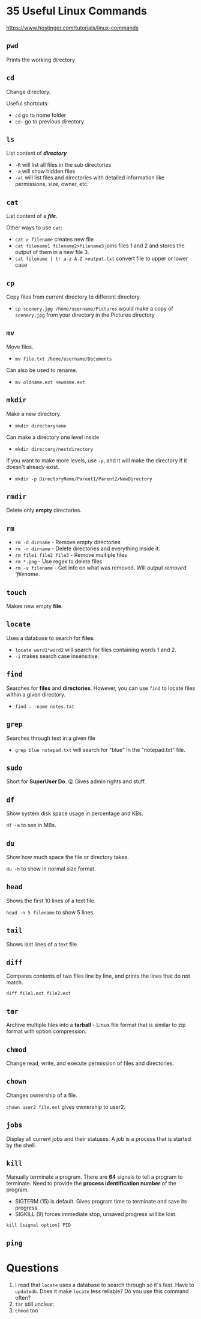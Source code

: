 # 35 Useful Linux Commands

https://www.hostinger.com/tutorials/linux-commands

## `pwd`

Prints the working directory

## `cd`

Change directory.

Useful shortcuts:

- `cd` go to home folder
- `cd-` go to previous directory

## `ls`

List content of _**directory**_

- `-R` will list all files in the sub directories
- `-a` will show hidden files
- `-al` will list files and directories with detailed information like permissions, size, owner, etc.

## `cat`

List content of a **_file_**.

Other ways to use `cat`:

- `cat > filename` creates new file
- `cat filename1 filename2>filename3` joins files 1 and 2 and stores the output of them in a new file 3.
- `cat filename | tr a-z A-Z >output.txt` convert file to upper or lower case

## `cp`

Copy files from current directory to different directory.

- `cp scenery.jpg /home/username/Pictures` would make a copy of `scenery.jpg` from your directory in the Pictures directory

## `mv`

Move files.

- `mv file.txt /home/username/Documents`

Can also be used to rename.

- `mv oldname.ext newname.ext`

## `mkdir`

Make a new directory.

- `mkdir directoryname`

Can make a directory one level inside

- `mkdir directory/nestdirectory`

If you want to make more levels, use `-p`, and it will make the directory if it doesn't already exist.

- `mkdir -p DirectoryName/Parent1/Parent2/NewDirectory`

## `rmdir`

Delete only **empty** directories.

## `rm`

- `rm -d dirname` - Remove empty directories
- `rm -r dirname` - Delete directories and everything inside it.
- `rm file1 file2 file3` - Remove multiple files
- `rm *.png` - Use regex to delete files
- `rm -v filename` - Get info on what was removed. Will output _removed 'filename_.

## `touch`

Makes new empty **file**.

## `locate`

Uses a database to search for **files**.

- `locate word1*word2` will search for files containing words 1 and 2.
- `-i` makes search case insensitive.

## `find`

Searches for **files** and **directories**. However, you can use `find` to locate files within a given directory.

- `find . -name notes.txt`

## `grep`

Searches through text in a given file

- `grep blue notepad.txt` will search for "blue" in the "notepad.txt" file.

## `sudo`

Short for **SuperUser Do**. 😮 Gives admin rights and stuff.

## `df`

Show system disk space usage in percentage and KBs.

`df -m` to see in MBs.

## `du`

Show how much space the file or directory takes.

`du -h` to show in normal size format.

## `head`

Shows the first 10 lines of a text file.

`head -n 5 filename` to show 5 lines.

## `tail`

Shows last lines of a text file.

## `diff`

Compares contents of two files line by line, and prints the lines that do not match.

`diff file1.ext file2.ext`

## `tar`

Archive multiple files into a **tarball** - Linux file format that is similar to zip format with option compression.

## `chmod`

Change read, write, and execute permission of files and directories.

## `chown`

Changes ownership of a file.

`chown user2 file.ext` gives ownership to user2.

## `jobs`

Display all current jobs and their statuses. A job is a process that is started by the shell.

## `kill`

Manually terminate a program. There are **64** signals to tell a program to terminate. Need to provide the **process identification number** of the program.

- SIGTERM (15) is default. Gives program time to terminate and save its progress.
- SIGKILL (9) forces immediate stop, unsaved progress will be lost.

`kill [signal option] PID`

## `ping`

# Questions

1. I read that `locate` uses a database to search through so it's fast. Have to `updatedb`. Does it make `locate` less reliable? Do you use this command often?
2. `tar` still unclear.
3. `chmod` too
